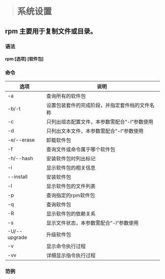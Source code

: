 ># 系统设置

## rpm 主要用于复制文件或目录。
### 语法  
#### rpm [选项] [软件包]
### 命令
|选项|说明|
|--|--|
|-a|查询所有的软件包|
|-b/-t|设置包装套件的完成阶段，并指定套件档的文件名称|
|-c|只列出组态配置文件，本参数需配合”-l”参数使用|  
|-d|只列出文本文件，本参数需配合”-l”参数使用|
|-e/--erase|卸载软件包|  
|-f|查询文件或命令属于哪个软件包|
|-h/--hash|安装软件包时列出标记| 
|-i|显示软件包的相关信息|
|--install|安装软件包|
|-l|显示软件包的文件列表|
|-p|查询指定的rpm软件包|
|-q|查询软件包|
|-R|显示软件包的依赖关系|
|-s|显示文件状态，本参数需配合”-l”参数使用|
|-U/--upgrade|升级软件包|
|-v|显示命令执行过程|
|-vv|详细显示指令执行过程|  
### 范例
